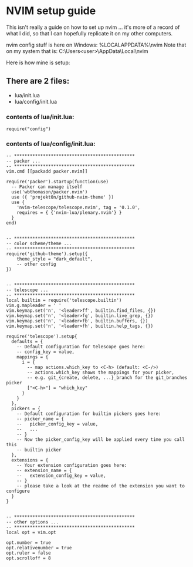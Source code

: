 # NVIM setup guide

This isn't really a guide on how to set up nvim ... it's more of a record of what I did, so that I can hopefully replicate it on my other computers.

nvim config stuff is here on Windows: %LOCALAPPDATA%\nvim 
Note that on my system that is: C:\Users\<user>\AppData\Local\nvim

Here is how mine is setup:

## There are 2 files:

- lua/init.lua
- lua/config/init.lua

### contents of lua/init.lua:
```
require("config")
```

### contents of lua/config/init.lua:
```
-- **********************************************
-- packer ...
-- **********************************************
vim.cmd [[packadd packer.nvim]]

require('packer').startup(function(use)
  -- Packer can manage itself
  use('wbthomason/packer.nvim')
  use ({ 'projekt0n/github-nvim-theme' })
  use {
    'nvim-telescope/telescope.nvim', tag = '0.1.0',
    requires = { {'nvim-lua/plenary.nvim'} }
  }
end)


-- **********************************************
-- color scheme/theme ...
-- **********************************************
require('github-theme').setup({
	theme_style = "dark_default",
	-- other config
})


-- **********************************************
-- telescope ...
-- **********************************************
local builtin = require('telescope.builtin')
vim.g.mapleader = ' '
vim.keymap.set('n', '<leader>ff', builtin.find_files, {})
vim.keymap.set('n', '<leader>fg', builtin.live_grep, {})
vim.keymap.set('n', '<leader>fb', builtin.buffers, {})
vim.keymap.set('n', '<leader>fh', builtin.help_tags, {})

require('telescope').setup{
  defaults = {
    -- Default configuration for telescope goes here:
    -- config_key = value,
    mappings = {
      i = {
        -- map actions.which_key to <C-h> (default: <C-/>)
        -- actions.which_key shows the mappings for your picker,
        -- e.g. git_{create, delete, ...}_branch for the git_branches picker
        ["<C-h>"] = "which_key"
      }
    }
  },
  pickers = {
    -- Default configuration for builtin pickers goes here:
    -- picker_name = {
    --   picker_config_key = value,
    --   ...
    -- }
    -- Now the picker_config_key will be applied every time you call this
    -- builtin picker
  },
  extensions = {
    -- Your extension configuration goes here:
    -- extension_name = {
    --   extension_config_key = value,
    -- }
    -- please take a look at the readme of the extension you want to configure
  }
}


-- **********************************************
-- other options ...
-- **********************************************
local opt = vim.opt

opt.number = true
opt.relativenumber = true
opt.ruler = false
opt.scrolloff = 8
```
